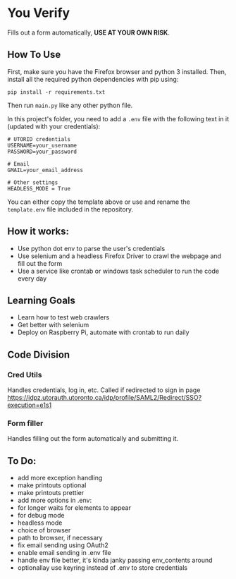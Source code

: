 # You Verify

Fills out a form automatically, **USE AT YOUR OWN RISK**.

## How To Use

First, make sure you have the Firefox browser and python 3 installed. Then, install all the required python dependencies with pip using:

```pip install -r requirements.txt```

Then run `main.py` like any other python file.

In this project's folder, you need to add a `.env` file with the following text in it (updated with your credentials):
```
# UTORID credentials
USERNAME=your_username
PASSWORD=your_password

# Email
GMAIL=your_email_address

# Other settings
HEADLESS_MODE = True
```
You can either copy the template above or use and rename the `template.env` file included in the repository.

## How it works:

* Use python dot env to parse the user's credentials
* Use selenium and a headless Firefox Driver to crawl the webpage and fill out the form
* Use a service like crontab or windows task scheduler to run the code every day

## Learning Goals

* Learn how to test web crawlers
* Get better with selenium
* Deploy on Raspberry Pi, automate with crontab to run daily

## Code Division

### Cred Utils

Handles credentials, log in, etc. Called if redirected to sign in page https://idpz.utorauth.utoronto.ca/idp/profile/SAML2/Redirect/SSO?execution=e1s1

### Form filler

Handles filling out the form automatically and submitting it.

## To Do:
* add more exception handling
* make printouts optional
* make printouts prettier
* add more options in .env:
* for longer waits for elements to appear
* for debug mode
* headless mode
* choice of browser
* path to browser, if necessary
* fix email sending using OAuth2
* enable email sending in .env file
* handle env file better, it's kinda janky passing env_contents around
* optionallay use keyring instead of .env to store credentials
